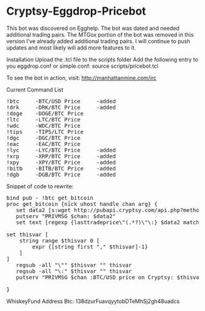 # Cryptsy-Eggdrop-Pricebot
This bot was discovered on Egghelp.
The bot was dated and needed additional trading pairs.
The MTGox portion of the bot was removed in this version
I've already added additional trading pairs.
I will continue to push updates and most likely will add more features to it.

<bold>Installation</bold>
Upload the .tcl file to the scripts folder
Add the following entry to you eggdrop.conf or simple.conf:
source scripts/pricebot.tcl

To see the bot in action, visit:
http://manhattanmine.com/irc

<bold>Current Command List</bold>
<pre>
!btc     -BTC/USD Price     -added           
!drk     -DRK/BTC Price     -added            
!doge    -DOGE/BTC Price              
!ltc     -LTC/BTC Price                
!wdc     -WDC/BTC Price              
!tips    -TIPS/LTC Price               
!dgc     -DGC/BTC Price
!eac     -EAC/BTC Price
!lyc     -LYC/BTC Price     -added
!xrp     -XRP/BTC Price     -added
!xpy     -XPY/BTC Price     -added
!bitb    -BITB/BTC Price    -added
!dgb     -DGB/BTC Price     -added
</pre>

Snippet of code to rewrite:
<pre>
bind pub - !btc get_bitcoin
proc get_bitcoin {nick uhost handle chan arg} {
   set data2 [s:wget http://pubapi.cryptsy.com/api.php?method=singlemarketdata&marketid=2]
   putserv "PRIVMSG $chan: $data2"
   set text [regexp {lasttradeprice\"(.*?)\"\:} $data2 match thisvar]

set thisvar [
    string range $thisvar 0 [
        expr {[string first "," $thisvar]-1}
    ]
]
   regsub -all "\"" $thisvar "" thisvar
   regsub -all "\:" $thisvar "" thisvar
   putserv "PRIVMSG $chan :BTC/USD price on Cryptsy: $thisvar"

}
</pre>
WhiskeyFund Address Btc: 138dzurFuavqyytobDTeMhSj2gh48uadcs


